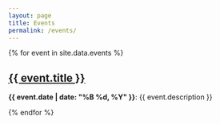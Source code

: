 ```yaml
---
layout: page
title: Events
permalink: /events/
---
```


{% for event in site.data.events %}

## [{{ event.title }}](/events/{{event.date}}-{{event.name}}.html)

**{{ event.date | date: "%B %d, %Y" }}**:
{{ event.description }}
<!-- [Learn more]({{ event.url }}) -->
{% endfor %}
